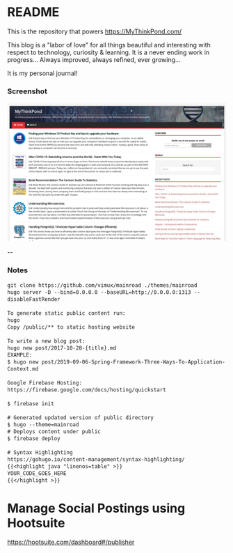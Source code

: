 # README #

This is the repository that powers https://MyThinkPond.com/

This blog is a "labor of love" for all things beautiful and interesting with respect to technology, curiosity & learning. It is a never ending work in progress... Always improved, always refined, ever growing... 

It is my personal journal! 

### Screenshot ###

![screenshot](https://github.com/vguhesan/MyThinkPond/blob/develop/static/img/common/screenshot1-sml.png)

--

### Notes ###
```
git clone https://github.com/vimux/mainroad ./themes/mainroad
hugo server -D --bind=0.0.0.0 --baseURL=http://0.0.0.0:1313 --disableFastRender

To generate static public content run:
hugo
Copy /public/** to static hosting website

To write a new blog post:
hugo new post/2017-10-28-{title}.md
EXAMPLE:
$ hugo new post/2019-09-06-Spring-Framework-Three-Ways-To-Application-Context.md

Google Firebase Hosting:
https://firebase.google.com/docs/hosting/quickstart

$ firebase init

# Generated updated version of public directory
$ hugo --theme=mainroad
# Deploys content under public
$ firebase deploy

# Syntax Highlighting
https://gohugo.io/content-management/syntax-highlighting/
{{<highlight java "linenos=table" >}}
YOUR_CODE_GOES_HERE
{{</highlight >}}
```

# Manage Social Postings using Hootsuite
https://hootsuite.com/dashboard#/publisher

